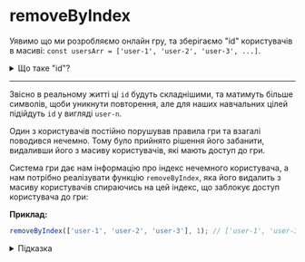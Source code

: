 # removeByIndex

Уявимо що ми розробляємо онлайн гру, та зберігаємо "id" користувачів в масиві:
`const usersArr = ['user-1', 'user-2', 'user-3', ...]`.

<details>
  <summary>Що таке "id"?</summary>
  
---

**"id"** - (від англ. **_identity document_**, **_id_**) — унікальна ознака об'єкта,
що дозволяє відрізняти його від інших об'єктів, тобто ідентифікувати.
</details>

---

Звісно в реальному житті ці `id` будуть складнішими, та матимуть більше символів, 
щоби уникнути повторення, але для наших навчальних цілей підійдуть `id` 
у вигляді `user-n`.

Один з користувачів постійно порушував правила гри та взагалі поводився нечемно.
Тому було прийнято рішення його забанити, видаливши його з масиву користувачів,
які мають доступ до гри.

Система гри дає нам інформацію про індекс нечемного користувача, а нам потрібно
реалізувати функцію `removeByIndex`, яка його видалить з масиву користувачів
спираючись на цей індекс, що заблокує доступ користувача до гри:

**Приклад:**

```js
removeByIndex(['user-1', 'user-2', 'user-3'], 1); // ['user-1', 'user-3']
```

<details>
  <summary>Підказка</summary>
  
---

Видалення елементу з масиву за індексом можна реалізувати різними способами.
Один з таких способів - це використання методу [`splice`](https://developer.mozilla.org/en-US/docs/Web/JavaScript/Reference/Global_Objects/Array/splice).
Метод `splice` дозволяє видалити елемент за індексом, але має побічний ефект - змінює
(мутує) оригинальний масив, що може призводити до неочікуваних наслідків на практиці.

Більш надійний спосіб взяти підмасив, або простіше кажучи, відрізати частину масиву,
це використати метод `slice`, який в процесі своєї роботи НЕ змінює оригинальний масив.

Алгоритм дій має бути наступним:
* відділяємо першу частину масиву, до індексу елемента, який плануємо видалити
* відділяємо другу частину масиву, після індексу елемента, який плануємо видалити
* об'єднюємо ці масиви та повертаємо як результат виконання функції
  
</details>

